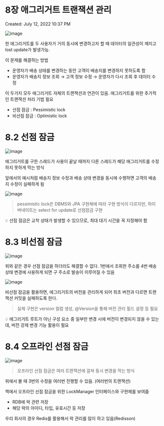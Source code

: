 # 8장 애그리거트 트랜잭션 관리

Created: July 12, 2022 10:37 PM

![image](https://user-images.githubusercontent.com/19850434/185752997-0584b609-e229-4d6c-bd8a-078ecef3d970.png)

 한 애그리거트를 두 사용자가 거의 동시에 변경하고자 할 때 데이터의 일관성이 깨지고 lost update가 발생가능.

이 문제를 해결하는 방법

- 운영자가 배송 상태를 변경하는 동안 고객이 배송지를 변경하지 못하도록 함
- 운영자가 배송지 정보 조회 → 고객 정보 수정 → 운영자가 다시 조회 후 데이터 수정

이 두가지 모두 애그리거트 자체의 트랜잭션과 연관이 있음. 애그리거트를 위한 추가적인 트랜잭션 처리 기법 필요

- 선점 잠금 : Pessimistic lock
- 비선점 잠금 : Optimistic lock

# 8.2 선점 잠금

![image](https://user-images.githubusercontent.com/19850434/185753021-42c121fd-4ec6-47d9-b871-bf40328c22d4.png)

애그리거트를 구한 스레드가 사용이 끝날 때까지 다른 스레드가 해당 애그리거트를 수정하지 못하게 막는 방식

앞에서의 예시처럼 배송지 정보 수정과 배송 상태 변경을 동시에 수행하면 고객의 배송지 수정이 실패하게 됨

![image](https://user-images.githubusercontent.com/19850434/185753067-d120c147-bfa0-43ef-ae72-16a0e59ebf32.png)


> pessimistic lock은 DBMS와 JPA 구현체에 따라 구현 방식이 다르지만, 하이버네이트는 select for update로 선점잠금 구현
> 

<aside>
💡 선점 잠금은 교착 상태가 발생할 수 있으므로, 최대 대기 시간을 꼭 지정해야 함

</aside>

# 8.3 비선점 잠금

![image](https://user-images.githubusercontent.com/19850434/185753073-d1ebedeb-1579-4cd0-98bf-0fc6310afc05.png)


위와 같은 경우 선점 잠금을 하더라도 해결할 수 없다. 1번에서 조회한 주소를 4번 배송 상태 변경에 사용하게 되면 구 주소로 발송이 이루어질 수 있음

![image](https://user-images.githubusercontent.com/19850434/185753078-52d3e842-3e7d-4588-beae-faa52927c59d.png)

비선점 잠금을 활용하면, 애그리거트의 버전을 관리하게 되어 최초 버전과 다르면 트랜잭션 커밋을 실패하도록 한다. 

> 실제 구현은 version 컬럼 생성, @Version을 통해 버전 관리 필드 설정 등 필요
> 

<aside>
💡 애그리거트 루트가 아닌 구성 요소 중 일부만 변경 시에 버전이 변경되지 않을 수 있는데, 버전 강제 변경 기능 활용이 필요

</aside>

# 8.4 오프라인 선점 잠금

![image](https://user-images.githubusercontent.com/19850434/185753084-3b0ecf4d-871f-4941-a64c-e4fe2a879896.png)

> 오프라인 선점 잠금은 여러 트랜잭션에 걸쳐 동시 변경을 막는 방식
> 

위에서 볼 때 3번의 수정을 여러번 진행할 수 있음. (여러번의 트랜잭션)

책에서 오프라인 선점 잠금을 위한 LockManager 인터페이스와 구현체를 보여줌

- RDB에 락 관련 저장
- 해당 락의 아이디, 타입, 유효시간 등 저장

우리 회사의 경우 Redis를 활용해서 락 관리를 많이 하고 있음(Redisson)
